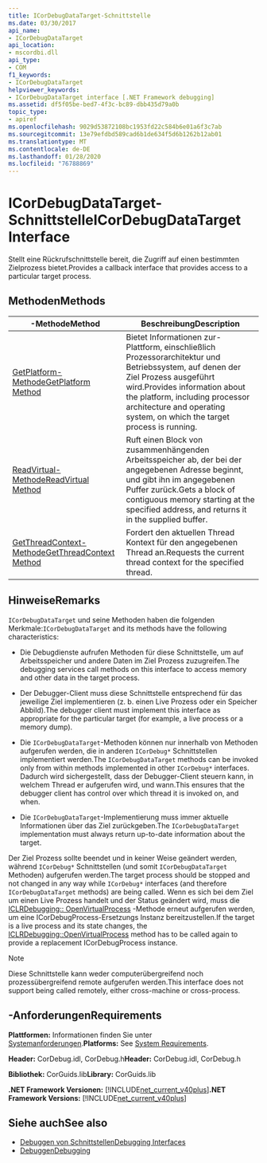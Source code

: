 ```yaml
---
title: ICorDebugDataTarget-Schnittstelle
ms.date: 03/30/2017
api_name:
- ICorDebugDataTarget
api_location:
- mscordbi.dll
api_type:
- COM
f1_keywords:
- ICorDebugDataTarget
helpviewer_keywords:
- ICorDebugDataTarget interface [.NET Framework debugging]
ms.assetid: df5f05be-bed7-4f3c-bc89-dbb435d79a0b
topic_type:
- apiref
ms.openlocfilehash: 9029d53872108bc1953fd22c584b6e01a6f3c7ab
ms.sourcegitcommit: 13e79efdbd589cad6b1de634f5d6b1262b12ab01
ms.translationtype: MT
ms.contentlocale: de-DE
ms.lasthandoff: 01/28/2020
ms.locfileid: "76788869"
---
```

# <a name="icordebugdatatarget-interface"></a><span data-ttu-id="84acf-102">ICorDebugDataTarget-Schnittstelle</span><span class="sxs-lookup"><span data-stu-id="84acf-102">ICorDebugDataTarget Interface</span></span>
<span data-ttu-id="84acf-103">Stellt eine Rückrufschnittstelle bereit, die Zugriff auf einen bestimmten Zielprozess bietet.</span><span class="sxs-lookup"><span data-stu-id="84acf-103">Provides a callback interface that provides access to a particular target process.</span></span>  
  
## <a name="methods"></a><span data-ttu-id="84acf-104">Methoden</span><span class="sxs-lookup"><span data-stu-id="84acf-104">Methods</span></span>  
  
|<span data-ttu-id="84acf-105">-Methode</span><span class="sxs-lookup"><span data-stu-id="84acf-105">Method</span></span>|<span data-ttu-id="84acf-106">Beschreibung</span><span class="sxs-lookup"><span data-stu-id="84acf-106">Description</span></span>|  
|------------|-----------------|  
|[<span data-ttu-id="84acf-107">GetPlatform-Methode</span><span class="sxs-lookup"><span data-stu-id="84acf-107">GetPlatform Method</span></span>](icordebugdatatarget-getplatform-method.md)|<span data-ttu-id="84acf-108">Bietet Informationen zur-Plattform, einschließlich Prozessorarchitektur und Betriebssystem, auf denen der Ziel Prozess ausgeführt wird.</span><span class="sxs-lookup"><span data-stu-id="84acf-108">Provides information about the platform, including processor architecture and operating system, on which the target process is running.</span></span>|  
|[<span data-ttu-id="84acf-109">ReadVirtual-Methode</span><span class="sxs-lookup"><span data-stu-id="84acf-109">ReadVirtual Method</span></span>](icordebugdatatarget-readvirtual-method.md)|<span data-ttu-id="84acf-110">Ruft einen Block von zusammenhängenden Arbeitsspeicher ab, der bei der angegebenen Adresse beginnt, und gibt ihn im angegebenen Puffer zurück.</span><span class="sxs-lookup"><span data-stu-id="84acf-110">Gets a block of contiguous memory starting at the specified address, and returns it in the supplied buffer.</span></span>|  
|[<span data-ttu-id="84acf-111">GetThreadContext-Methode</span><span class="sxs-lookup"><span data-stu-id="84acf-111">GetThreadContext Method</span></span>](icordebugdatatarget-getthreadcontext-method.md)|<span data-ttu-id="84acf-112">Fordert den aktuellen Thread Kontext für den angegebenen Thread an.</span><span class="sxs-lookup"><span data-stu-id="84acf-112">Requests the current thread context for the specified thread.</span></span>|  
  
## <a name="remarks"></a><span data-ttu-id="84acf-113">Hinweise</span><span class="sxs-lookup"><span data-stu-id="84acf-113">Remarks</span></span>  
 <span data-ttu-id="84acf-114">`ICorDebugDataTarget` und seine Methoden haben die folgenden Merkmale:</span><span class="sxs-lookup"><span data-stu-id="84acf-114">`ICorDebugDataTarget` and its methods have the following characteristics:</span></span>  
  
- <span data-ttu-id="84acf-115">Die Debugdienste aufrufen Methoden für diese Schnittstelle, um auf Arbeitsspeicher und andere Daten im Ziel Prozess zuzugreifen.</span><span class="sxs-lookup"><span data-stu-id="84acf-115">The debugging services call methods on this interface to access memory and other data in the target process.</span></span>  
  
- <span data-ttu-id="84acf-116">Der Debugger-Client muss diese Schnittstelle entsprechend für das jeweilige Ziel implementieren (z. b. einen Live Prozess oder ein Speicher Abbild).</span><span class="sxs-lookup"><span data-stu-id="84acf-116">The debugger client must implement this interface as appropriate for the particular target (for example, a live process or a memory dump).</span></span>  
  
- <span data-ttu-id="84acf-117">Die `ICorDebugDataTarget`-Methoden können nur innerhalb von Methoden aufgerufen werden, die in anderen `ICorDebug*` Schnittstellen implementiert werden.</span><span class="sxs-lookup"><span data-stu-id="84acf-117">The `ICorDebugDataTarget` methods can be invoked only from within methods implemented in other `ICorDebug*` interfaces.</span></span> <span data-ttu-id="84acf-118">Dadurch wird sichergestellt, dass der Debugger-Client steuern kann, in welchem Thread er aufgerufen wird, und wann.</span><span class="sxs-lookup"><span data-stu-id="84acf-118">This ensures that the debugger client has control over which thread it is invoked on, and when.</span></span>  
  
- <span data-ttu-id="84acf-119">Die `ICorDebugDataTarget`-Implementierung muss immer aktuelle Informationen über das Ziel zurückgeben.</span><span class="sxs-lookup"><span data-stu-id="84acf-119">The `ICorDebugDataTarget` implementation must always return up-to-date information about the target.</span></span>  
  
 <span data-ttu-id="84acf-120">Der Ziel Prozess sollte beendet und in keiner Weise geändert werden, während `ICorDebug*` Schnittstellen (und somit `ICorDebugDataTarget` Methoden) aufgerufen werden.</span><span class="sxs-lookup"><span data-stu-id="84acf-120">The target process should be stopped and not changed in any way while `ICorDebug*` interfaces (and therefore `ICorDebugDataTarget` methods) are being called.</span></span> <span data-ttu-id="84acf-121">Wenn es sich bei dem Ziel um einen Live Prozess handelt und der Status geändert wird, muss die [ICLRDebugging:: OpenVirtualProcess](iclrdebugging-openvirtualprocess-method.md) -Methode erneut aufgerufen werden, um eine ICorDebugProcess-Ersetzungs Instanz bereitzustellen.</span><span class="sxs-lookup"><span data-stu-id="84acf-121">If the target is a live process and its state changes, the [ICLRDebugging::OpenVirtualProcess](iclrdebugging-openvirtualprocess-method.md) method has to be called again to provide a replacement ICorDebugProcess instance.</span></span>  
  
> [!NOTE]
> <span data-ttu-id="84acf-122">Diese Schnittstelle kann weder computerübergreifend noch prozessübergreifend remote aufgerufen werden.</span><span class="sxs-lookup"><span data-stu-id="84acf-122">This interface does not support being called remotely, either cross-machine or cross-process.</span></span>  
  
## <a name="requirements"></a><span data-ttu-id="84acf-123">-Anforderungen</span><span class="sxs-lookup"><span data-stu-id="84acf-123">Requirements</span></span>  
 <span data-ttu-id="84acf-124">**Plattformen:** Informationen finden Sie unter [Systemanforderungen](../../../../docs/framework/get-started/system-requirements.md).</span><span class="sxs-lookup"><span data-stu-id="84acf-124">**Platforms:** See [System Requirements](../../../../docs/framework/get-started/system-requirements.md).</span></span>  
  
 <span data-ttu-id="84acf-125">**Header:** CorDebug.idl, CorDebug.h</span><span class="sxs-lookup"><span data-stu-id="84acf-125">**Header:** CorDebug.idl, CorDebug.h</span></span>  
  
 <span data-ttu-id="84acf-126">**Bibliothek:** CorGuids.lib</span><span class="sxs-lookup"><span data-stu-id="84acf-126">**Library:** CorGuids.lib</span></span>  
  
 <span data-ttu-id="84acf-127">**.NET Framework Versionen:** [!INCLUDE[net_current_v40plus](../../../../includes/net-current-v40plus-md.md)]</span><span class="sxs-lookup"><span data-stu-id="84acf-127">**.NET Framework Versions:** [!INCLUDE[net_current_v40plus](../../../../includes/net-current-v40plus-md.md)]</span></span>  
  
## <a name="see-also"></a><span data-ttu-id="84acf-128">Siehe auch</span><span class="sxs-lookup"><span data-stu-id="84acf-128">See also</span></span>

- [<span data-ttu-id="84acf-129">Debuggen von Schnittstellen</span><span class="sxs-lookup"><span data-stu-id="84acf-129">Debugging Interfaces</span></span>](debugging-interfaces.md)
- [<span data-ttu-id="84acf-130">Debuggen</span><span class="sxs-lookup"><span data-stu-id="84acf-130">Debugging</span></span>](index.md)
